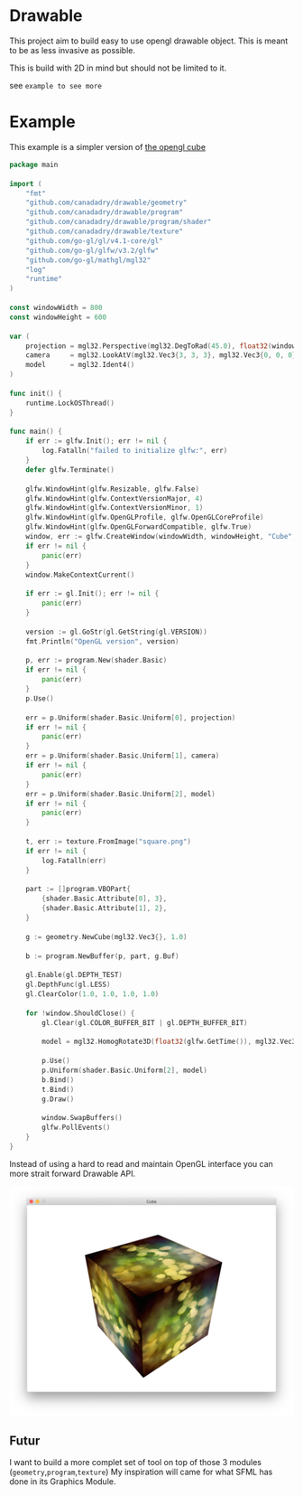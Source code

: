 # Drawable 

This project aim to build easy to use opengl drawable object. 
This is meant to be as less invasive as possible.

This is build with 2D in mind but should not be limited to it.

see `example to see more`

# Example 

This example is a simpler version of [the opengl cube](https://github.com/go-gl/example/blob/master/gl41core-cube/cube.go)

```go
package main

import (
	"fmt"
	"github.com/canadadry/drawable/geometry"
	"github.com/canadadry/drawable/program"
	"github.com/canadadry/drawable/program/shader"
	"github.com/canadadry/drawable/texture"
	"github.com/go-gl/gl/v4.1-core/gl"
	"github.com/go-gl/glfw/v3.2/glfw"
	"github.com/go-gl/mathgl/mgl32"
	"log"
	"runtime"
)

const windowWidth = 800
const windowHeight = 600

var (
	projection = mgl32.Perspective(mgl32.DegToRad(45.0), float32(windowWidth)/windowHeight, 0.1, 10.0)
	camera     = mgl32.LookAtV(mgl32.Vec3{3, 3, 3}, mgl32.Vec3{0, 0, 0}, mgl32.Vec3{0, 1, 0})
	model      = mgl32.Ident4()
)

func init() {
	runtime.LockOSThread()
}

func main() {
	if err := glfw.Init(); err != nil {
		log.Fatalln("failed to initialize glfw:", err)
	}
	defer glfw.Terminate()

	glfw.WindowHint(glfw.Resizable, glfw.False)
	glfw.WindowHint(glfw.ContextVersionMajor, 4)
	glfw.WindowHint(glfw.ContextVersionMinor, 1)
	glfw.WindowHint(glfw.OpenGLProfile, glfw.OpenGLCoreProfile)
	glfw.WindowHint(glfw.OpenGLForwardCompatible, glfw.True)
	window, err := glfw.CreateWindow(windowWidth, windowHeight, "Cube", nil, nil)
	if err != nil {
		panic(err)
	}
	window.MakeContextCurrent()

	if err := gl.Init(); err != nil {
		panic(err)
	}

	version := gl.GoStr(gl.GetString(gl.VERSION))
	fmt.Println("OpenGL version", version)

	p, err := program.New(shader.Basic)
	if err != nil {
		panic(err)
	}
	p.Use()

	err = p.Uniform(shader.Basic.Uniform[0], projection)
	if err != nil {
		panic(err)
	}
	err = p.Uniform(shader.Basic.Uniform[1], camera)
	if err != nil {
		panic(err)
	}
	err = p.Uniform(shader.Basic.Uniform[2], model)
	if err != nil {
		panic(err)
	}

	t, err := texture.FromImage("square.png")
	if err != nil {
		log.Fatalln(err)
	}

	part := []program.VBOPart{
		{shader.Basic.Attribute[0], 3},
		{shader.Basic.Attribute[1], 2},
	}

	g := geometry.NewCube(mgl32.Vec3{}, 1.0)

	b := program.NewBuffer(p, part, g.Buf)

	gl.Enable(gl.DEPTH_TEST)
	gl.DepthFunc(gl.LESS)
	gl.ClearColor(1.0, 1.0, 1.0, 1.0)

	for !window.ShouldClose() {
		gl.Clear(gl.COLOR_BUFFER_BIT | gl.DEPTH_BUFFER_BIT)

		model = mgl32.HomogRotate3D(float32(glfw.GetTime()), mgl32.Vec3{0, 1, 0})

		p.Use()
		p.Uniform(shader.Basic.Uniform[2], model)
		b.Bind()
		t.Bind()
		g.Draw()

		window.SwapBuffers()
		glfw.PollEvents()
	}
}
```

Instead of using a hard to read and maintain OpenGL interface you can more strait forward Drawable API. 

![](example/screen.png)

## Futur

I want to build a more complet set of tool on top of those 3 modules (`geometry`,`program`,`texture`) 
My inspiration will came for what SFML has done in its Graphics Module.


